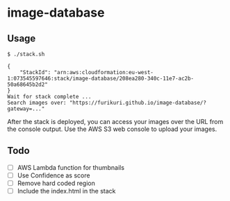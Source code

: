 # image-database

## Usage
```
$ ./stack.sh

{
    "StackId": "arn:aws:cloudformation:eu-west-1:073545597646:stack/image-database/208ea280-340c-11e7-ac2b-50a68645b2d2"
}
Wait for stack complete ...
Search images over: "https://furikuri.github.io/image-database/?gateway=..."
```

After the stack is deployed, you can access your images over the URL from the console output. Use the AWS S3 web console to upload your images.

## Todo
- [ ] AWS Lambda function for thumbnails
- [ ] Use Confidence as score
- [ ] Remove hard coded region
- [ ] Include the index.html in the stack 
